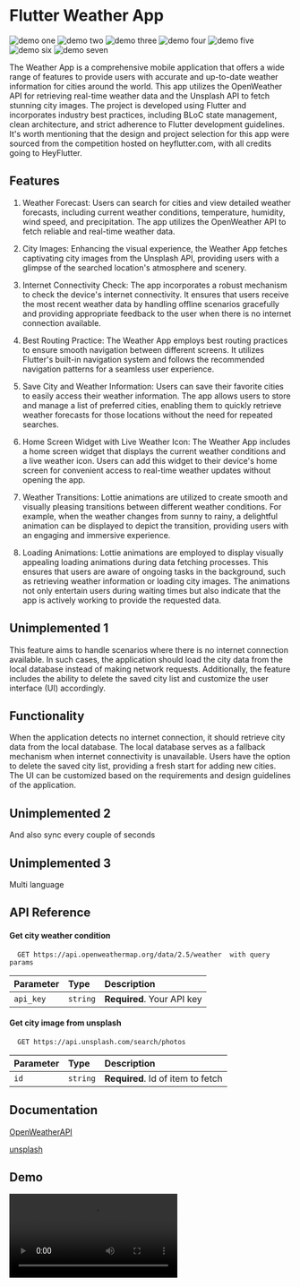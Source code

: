 
# Flutter Weather App
![demo one](demos/one.jpg)
![demo two](demos/two.jpg)
![demo three](demos/three.jpg)
![demo four](demos/four.jpg)
![demo five](demos/five.jpg)
![demo six](demos/six.jpg)
![demo seven](demos/seven.jpg)



The Weather App is a comprehensive mobile application that offers a wide range of features to provide users with accurate and up-to-date weather information for cities around the world. This app utilizes the OpenWeather API for retrieving real-time weather data and the Unsplash API to fetch stunning city images. The project is developed using Flutter and incorporates industry best practices, including BLoC state management, clean architecture, and strict adherence to Flutter development guidelines. It's worth mentioning that the design and project selection for this app were sourced from the competition hosted on heyflutter.com, with all credits going to HeyFlutter.

## Features

1. Weather Forecast: Users can search for cities and view detailed weather forecasts, including current weather conditions, temperature, humidity, wind speed, and precipitation. The app utilizes the OpenWeather API to fetch reliable and real-time weather data.

2. City Images: Enhancing the visual experience, the Weather App fetches captivating city images from the Unsplash API, providing users with a glimpse of the searched location's atmosphere and scenery.

3. Internet Connectivity Check: The app incorporates a robust mechanism to check the device's internet connectivity. It ensures that users receive the most recent weather data by handling offline scenarios gracefully and providing appropriate feedback to the user when there is no internet connection available.

4. Best Routing Practice: The Weather App employs best routing practices to ensure smooth navigation between different screens. It utilizes Flutter's built-in navigation system and follows the recommended navigation patterns for a seamless user experience.

5. Save City and Weather Information: Users can save their favorite cities to easily access their weather information. The app allows users to store and manage a list of preferred cities, enabling them to quickly retrieve weather forecasts for those locations without the need for repeated searches.

6. Home Screen Widget with Live Weather Icon: The Weather App includes a home screen widget that displays the current weather conditions and a live weather icon. Users can add this widget to their device's home screen for convenient access to real-time weather updates without opening the app.

7. Weather Transitions: Lottie animations are utilized to create smooth and visually pleasing transitions between different weather conditions. For example, when the weather changes from sunny to rainy, a delightful animation can be displayed to depict the transition, providing users with an engaging and immersive experience.

8. Loading Animations: Lottie animations are employed to display visually appealing loading animations during data fetching processes. This ensures that users are aware of ongoing tasks in the background, such as retrieving weather information or loading city images. The animations not only entertain users during waiting times but also indicate that the app is actively working to provide the requested data.




## Unimplemented 1
This feature aims to handle scenarios where there is no internet connection available. In such cases, the application should load the city data from the local database instead of making network requests. Additionally, the feature includes the ability to delete the saved city list and customize the user interface (UI) accordingly.

## Functionality
When the application detects no internet connection, it should retrieve city data from the local database.
The local database serves as a fallback mechanism when internet connectivity is unavailable.
Users have the option to delete the saved city list, providing a fresh start for adding new cities.
The UI can be customized based on the requirements and design guidelines of the application.

## Unimplemented 2
And also sync every couple of seconds
## Unimplemented 3
Multi language
## API Reference

#### Get city weather condition

```http
  GET https://api.openweathermap.org/data/2.5/weather  with query params
```

| Parameter | Type     | Description                |
| :-------- | :------- | :------------------------- |
| `api_key` | `string` | **Required**. Your API key |

#### Get city image from unsplash

```http
  GET https://api.unsplash.com/search/photos
```

| Parameter | Type     | Description                       |
| :-------- | :------- | :-------------------------------- |
| `id`      | `string` | **Required**. Id of item to fetch |




## Documentation

[OpenWeatherAPI](https://openweathermap.org/api)

[unsplash](https://unsplash.com/developers)

## Demo
![video](demos/record.mp4)


